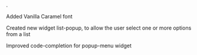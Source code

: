 .

Added Vanilla Caramel font

Created new widget list-popup, to allow the user select one or more options from a list

Improved code-completion for popup-menu widget